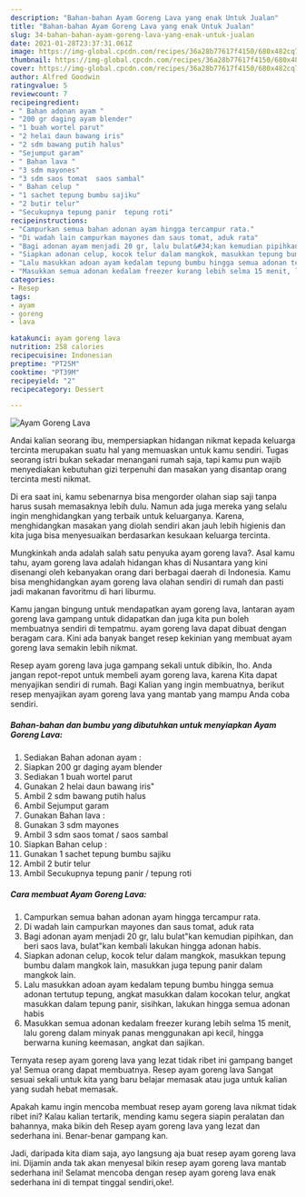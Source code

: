 ```yaml
---
description: "Bahan-bahan Ayam Goreng Lava yang enak Untuk Jualan"
title: "Bahan-bahan Ayam Goreng Lava yang enak Untuk Jualan"
slug: 34-bahan-bahan-ayam-goreng-lava-yang-enak-untuk-jualan
date: 2021-01-28T23:37:31.061Z
image: https://img-global.cpcdn.com/recipes/36a28b77617f4150/680x482cq70/ayam-goreng-lava-foto-resep-utama.jpg
thumbnail: https://img-global.cpcdn.com/recipes/36a28b77617f4150/680x482cq70/ayam-goreng-lava-foto-resep-utama.jpg
cover: https://img-global.cpcdn.com/recipes/36a28b77617f4150/680x482cq70/ayam-goreng-lava-foto-resep-utama.jpg
author: Alfred Goodwin
ratingvalue: 5
reviewcount: 7
recipeingredient:
- " Bahan adonan ayam "
- "200 gr daging ayam blender"
- "1 buah wortel parut"
- "2 helai daun bawang iris"
- "2 sdm bawang putih halus"
- "Sejumput garam"
- " Bahan lava "
- "3 sdm mayones"
- "3 sdm saos tomat  saos sambal"
- " Bahan celup "
- "1 sachet tepung bumbu sajiku"
- "2 butir telur"
- "Secukupnya tepung panir  tepung roti"
recipeinstructions:
- "Campurkan semua bahan adonan ayam hingga tercampur rata."
- "Di wadah lain campurkan mayones dan saus tomat, aduk rata"
- "Bagi adonan ayam menjadi 20 gr, lalu bulat&#34;kan kemudian pipihkan, dan beri saos lava, bulat&#34;kan kembali lakukan hingga adonan habis."
- "Siapkan adonan celup, kocok telur dalam mangkok, masukkan tepung bumbu dalam mangkok lain, masukkan juga tepung panir dalam mangkok lain."
- "Lalu masukkan adoan ayam kedalam tepung bumbu hingga semua adonan tertutup tepung, angkat masukkan dalam kocokan telur, angkat masukkan dalam tepung panir, sisihkan, lakukan hingga semua adonan habis"
- "Masukkan semua adonan kedalam freezer kurang lebih selma 15 menit, lalu goreng dalam minyak panas menggunakan api kecil, hingga berwarna kuning keemasan, angkat dan sajikan."
categories:
- Resep
tags:
- ayam
- goreng
- lava

katakunci: ayam goreng lava 
nutrition: 258 calories
recipecuisine: Indonesian
preptime: "PT25M"
cooktime: "PT39M"
recipeyield: "2"
recipecategory: Dessert

---
```



![Ayam Goreng Lava](https://img-global.cpcdn.com/recipes/36a28b77617f4150/680x482cq70/ayam-goreng-lava-foto-resep-utama.jpg)

Andai kalian seorang ibu, mempersiapkan hidangan nikmat kepada keluarga tercinta merupakan suatu hal yang memuaskan untuk kamu sendiri. Tugas seorang istri bukan sekadar menangani rumah saja, tapi kamu pun wajib menyediakan kebutuhan gizi terpenuhi dan masakan yang disantap orang tercinta mesti nikmat.

Di era  saat ini, kamu sebenarnya bisa mengorder olahan siap saji tanpa harus susah memasaknya lebih dulu. Namun ada juga mereka yang selalu ingin menghidangkan yang terbaik untuk keluarganya. Karena, menghidangkan masakan yang diolah sendiri akan jauh lebih higienis dan kita juga bisa menyesuaikan berdasarkan kesukaan keluarga tercinta. 



Mungkinkah anda adalah salah satu penyuka ayam goreng lava?. Asal kamu tahu, ayam goreng lava adalah hidangan khas di Nusantara yang kini disenangi oleh kebanyakan orang dari berbagai daerah di Indonesia. Kamu bisa menghidangkan ayam goreng lava olahan sendiri di rumah dan pasti jadi makanan favoritmu di hari liburmu.

Kamu jangan bingung untuk mendapatkan ayam goreng lava, lantaran ayam goreng lava gampang untuk didapatkan dan juga kita pun boleh membuatnya sendiri di tempatmu. ayam goreng lava dapat dibuat dengan beragam cara. Kini ada banyak banget resep kekinian yang membuat ayam goreng lava semakin lebih nikmat.

Resep ayam goreng lava juga gampang sekali untuk dibikin, lho. Anda jangan repot-repot untuk membeli ayam goreng lava, karena Kita dapat menyajikan sendiri di rumah. Bagi Kalian yang ingin membuatnya, berikut resep menyajikan ayam goreng lava yang mantab yang mampu Anda coba sendiri.

<!--inarticleads1-->

##### Bahan-bahan dan bumbu yang dibutuhkan untuk menyiapkan Ayam Goreng Lava:

1. Sediakan  Bahan adonan ayam :
1. Siapkan 200 gr daging ayam blender
1. Sediakan 1 buah wortel parut
1. Gunakan 2 helai daun bawang iris&#34;
1. Ambil 2 sdm bawang putih halus
1. Ambil Sejumput garam
1. Gunakan  Bahan lava :
1. Gunakan 3 sdm mayones
1. Ambil 3 sdm saos tomat / saos sambal
1. Siapkan  Bahan celup :
1. Gunakan 1 sachet tepung bumbu sajiku
1. Ambil 2 butir telur
1. Ambil Secukupnya tepung panir / tepung roti




<!--inarticleads2-->

##### Cara membuat Ayam Goreng Lava:

1. Campurkan semua bahan adonan ayam hingga tercampur rata.
1. Di wadah lain campurkan mayones dan saus tomat, aduk rata
1. Bagi adonan ayam menjadi 20 gr, lalu bulat&#34;kan kemudian pipihkan, dan beri saos lava, bulat&#34;kan kembali lakukan hingga adonan habis.
1. Siapkan adonan celup, kocok telur dalam mangkok, masukkan tepung bumbu dalam mangkok lain, masukkan juga tepung panir dalam mangkok lain.
1. Lalu masukkan adoan ayam kedalam tepung bumbu hingga semua adonan tertutup tepung, angkat masukkan dalam kocokan telur, angkat masukkan dalam tepung panir, sisihkan, lakukan hingga semua adonan habis
1. Masukkan semua adonan kedalam freezer kurang lebih selma 15 menit, lalu goreng dalam minyak panas menggunakan api kecil, hingga berwarna kuning keemasan, angkat dan sajikan.




Ternyata resep ayam goreng lava yang lezat tidak ribet ini gampang banget ya! Semua orang dapat membuatnya. Resep ayam goreng lava Sangat sesuai sekali untuk kita yang baru belajar memasak atau juga untuk kalian yang sudah hebat memasak.

Apakah kamu ingin mencoba membuat resep ayam goreng lava nikmat tidak ribet ini? Kalau kalian tertarik, mending kamu segera siapin peralatan dan bahannya, maka bikin deh Resep ayam goreng lava yang lezat dan sederhana ini. Benar-benar gampang kan. 

Jadi, daripada kita diam saja, ayo langsung aja buat resep ayam goreng lava ini. Dijamin anda tak akan menyesal bikin resep ayam goreng lava mantab sederhana ini! Selamat mencoba dengan resep ayam goreng lava enak sederhana ini di tempat tinggal sendiri,oke!.

